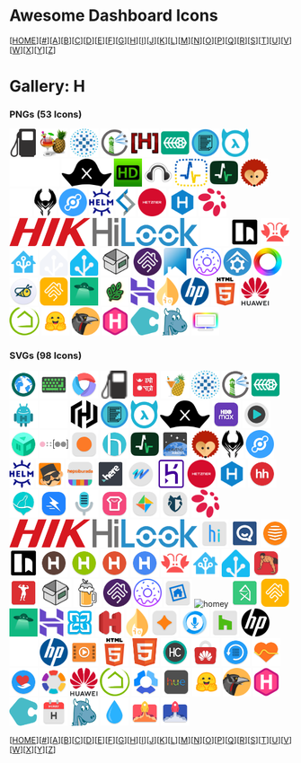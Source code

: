 # Awesome Dashboard Icons

[[HOME](..)][[#](gallery.md)][[A](gallery-a.md)][[B](gallery-b.md)][[C](gallery-c.md)][[D](gallery-d.md)][[E](gallery-e.md)][[F](gallery-f.md)][[G](gallery-g.md)][[H](gallery-h.md)][[I](gallery-i.md)][[J](gallery-j.md)][[K](gallery-k.md)][[L](gallery-l.md)][[M](gallery-m.md)][[N](gallery-n.md)][[O](gallery-o.md)][[P](gallery-p.md)][[Q](gallery-q.md)][[R](gallery-r.md)][[S](gallery-s.md)][[T](gallery-t.md)][[U](gallery-u.md)][[V](gallery-v.md)][[W](gallery-w.md)][[X](gallery-x.md)][[Y](gallery-y.md)][[Z](gallery-z.md)]

# Gallery: H

### PNGs (53 Icons)

<img src="../icons/hammond.png" alt="hammond" height="50"> <img src="../icons/handbrake.png" alt="handbrake" height="50"> <img src="../icons/haproxy.png" alt="haproxy" height="50"> <img src="../icons/harbor.png" alt="harbor" height="50"> <img src="../icons/hard-forum.png" alt="hard-forum" height="50"> <img src="../icons/harvester.png" alt="harvester" height="50"> <img src="../icons/hastypaste.png" alt="hastypaste" height="50"> <img src="../icons/hasura.png" alt="hasura" height="50"> <img src="../icons/hatsh-light.png" alt="hatsh-light" height="50"> <img src="../icons/hatsh.png" alt="hatsh" height="50"> <img src="../icons/hdhomerun.png" alt="hdhomerun" height="50"> <img src="../icons/headphones.png" alt="headphones" height="50"> <img src="../icons/healthchecks-v2.png" alt="healthchecks-v2" height="50"> <img src="../icons/healthchecks.png" alt="healthchecks" height="50"> <img src="../icons/hedgedoc.png" alt="hedgedoc" height="50"> <img src="../icons/heimdall-light.png" alt="heimdall-light" height="50"> <img src="../icons/heimdall.png" alt="heimdall" height="50"> <img src="../icons/helium-token.png" alt="helium-token" height="50"> <img src="../icons/helm.png" alt="helm" height="50"> <img src="../icons/helper-scripts.png" alt="helper-scripts" height="50"> <img src="../icons/hetzner.png" alt="hetzner" height="50"> <img src="../icons/hexo.png" alt="hexo" height="50"> <img src="../icons/hifiberry.png" alt="hifiberry" height="50"> <img src="../icons/hikvision.png" alt="hikvision" height="50"> <img src="../icons/hilook.png" alt="hilook" height="50"> <img src="../icons/hoarder-light.png" alt="hoarder-light" height="50"> <img src="../icons/hoarder.png" alt="hoarder" height="50"> <img src="../icons/homarr.png" alt="homarr" height="50"> <img src="../icons/home-assistant-alt.png" alt="home-assistant-alt" height="50"> <img src="../icons/home-assistant-light.png" alt="home-assistant-light" height="50"> <img src="../icons/home-assistant.png" alt="home-assistant" height="50"> <img src="../icons/homebox.png" alt="homebox" height="50"> <img src="../icons/homebridge.png" alt="homebridge" height="50"> <img src="../icons/homepage.png" alt="homepage" height="50"> <img src="../icons/homer.png" alt="homer" height="50"> <img src="../icons/homeseer.png" alt="homeseer" height="50"> <img src="../icons/homey.png" alt="homey" height="50"> <img src="../icons/honeygain.png" alt="honeygain" height="50"> <img src="../icons/hoobs.png" alt="hoobs" height="50"> <img src="../icons/hoppscotch.png" alt="hoppscotch" height="50"> <img src="../icons/hortusfox.png" alt="hortusfox" height="50"> <img src="../icons/hostinger.png" alt="hostinger" height="50"> <img src="../icons/hotio.png" alt="hotio" height="50"> <img src="../icons/hp.png" alt="hp" height="50"> <img src="../icons/html.png" alt="html" height="50"> <img src="../icons/huawei.png" alt="huawei" height="50"> <img src="../icons/hubitat.png" alt="hubitat" height="50"> <img src="../icons/hugging-face.png" alt="hugging-face" height="50"> <img src="../icons/huginn.png" alt="huginn" height="50"> <img src="../icons/hugo.png" alt="hugo" height="50"> <img src="../icons/humhub.png" alt="humhub" height="50"> <img src="../icons/hydra.png" alt="hydra" height="50"> <img src="../icons/hyperion.png" alt="hyperion" height="50">

### SVGs (98 Icons)

<img src="../icons/habit-browser.svg" alt="habit-browser" height="50"> <img src="../icons/hackers-keyboard.svg" alt="hackers-keyboard" height="50"> <img src="../icons/halo-browser.svg" alt="halo-browser" height="50"> <img src="../icons/hammond.svg" alt="hammond" height="50"> <img src="../icons/hamro-patro.svg" alt="hamro-patro" height="50"> <img src="../icons/handbrake.svg" alt="handbrake" height="50"> <img src="../icons/haproxy.svg" alt="haproxy" height="50"> <img src="../icons/harbor.svg" alt="harbor" height="50"> <img src="../icons/harvester.svg" alt="harvester" height="50"> <img src="../icons/hashdroid.svg" alt="hashdroid" height="50"> <img src="../icons/hashicorp-dark.svg" alt="hashicorp-dark" height="50"> <img src="../icons/hashicorp.svg" alt="hashicorp" height="50"> <img src="../icons/hastypaste.svg" alt="hastypaste" height="50"> <img src="../icons/hasura.svg" alt="hasura" height="50"> <img src="../icons/hatsh.svg" alt="hatsh" height="50"> <img src="../icons/hbo-max.svg" alt="hbo-max" height="50"> <img src="../icons/hd-video-player.svg" alt="hd-video-player" height="50"> <img src="../icons/hd-videobox.svg" alt="hd-videobox" height="50"> <img src="../icons/headscale.svg" alt="headscale" height="50"> <img src="../icons/headspace.svg" alt="headspace" height="50"> <img src="../icons/healow.svg" alt="healow" height="50"> <img src="../icons/healthchecks.svg" alt="healthchecks" height="50"> <img src="../icons/heavens-above.svg" alt="heavens-above" height="50"> <img src="../icons/hedgedoc.svg" alt="hedgedoc" height="50"> <img src="../icons/heimdall.svg" alt="heimdall" height="50"> <img src="../icons/helium-token.svg" alt="helium-token" height="50"> <img src="../icons/helm.svg" alt="helm" height="50"> <img src="../icons/helo-babe.svg" alt="helo-babe" height="50"> <img src="../icons/hepsiburada.svg" alt="hepsiburada" height="50"> <img src="../icons/here-ar.svg" alt="here-ar" height="50"> <img src="../icons/here-wego.svg" alt="here-wego" height="50"> <img src="../icons/heroku.svg" alt="heroku" height="50"> <img src="../icons/hetzner.svg" alt="hetzner" height="50"> <img src="../icons/hexo.svg" alt="hexo" height="50"> <img src="../icons/hh.svg" alt="hh" height="50"> <img src="../icons/hi-bottle.svg" alt="hi-bottle" height="50"> <img src="../icons/hi-moment-apps.svg" alt="hi-moment-apps" height="50"> <img src="../icons/hi-q-mp3-rec.svg" alt="hi-q-mp3-rec" height="50"> <img src="../icons/hi-theme.svg" alt="hi-theme" height="50"> <img src="../icons/hi-wallpaper.svg" alt="hi-wallpaper" height="50"> <img src="../icons/hidemy-name.svg" alt="hidemy-name" height="50"> <img src="../icons/hifiberry.svg" alt="hifiberry" height="50"> <img src="../icons/hikvision.svg" alt="hikvision" height="50"> <img src="../icons/hilook.svg" alt="hilook" height="50"> <img src="../icons/hios-launcher.svg" alt="hios-launcher" height="50"> <img src="../icons/hipchat.svg" alt="hipchat" height="50"> <img src="../icons/hive.svg" alt="hive" height="50"> <img src="../icons/hoarder.svg" alt="hoarder" height="50"> <img src="../icons/holo-launcher-froyo.svg" alt="holo-launcher-froyo" height="50"> <img src="../icons/holo-launcher-hd.svg" alt="holo-launcher-hd" height="50"> <img src="../icons/holo-launcher-plus.svg" alt="holo-launcher-plus" height="50"> <img src="../icons/holo-launcher.svg" alt="holo-launcher" height="50"> <img src="../icons/homarr.svg" alt="homarr" height="50"> <img src="../icons/home-assistant-alt.svg" alt="home-assistant-alt" height="50"> <img src="../icons/home-assistant.svg" alt="home-assistant" height="50"> <img src="../icons/home-workout.svg" alt="home-workout" height="50"> <img src="../icons/home-workouts-gym-pro.svg" alt="home-workouts-gym-pro" height="50"> <img src="../icons/homebox.svg" alt="homebox" height="50"> <img src="../icons/homebrew.svg" alt="homebrew" height="50"> <img src="../icons/homebridge.svg" alt="homebridge" height="50"> <img src="../icons/homer.svg" alt="homer" height="50"> <img src="../icons/homesnap.svg" alt="homesnap" height="50"> <img src="../icons/homey.svg" alt="homey" height="50"> <img src="../icons/homify.svg" alt="homify" height="50"> <img src="../icons/hoobs.svg" alt="hoobs" height="50"> <img src="../icons/hoppscotch.svg" alt="hoppscotch" height="50"> <img src="../icons/hostinger.svg" alt="hostinger" height="50"> <img src="../icons/hot-schedules.svg" alt="hot-schedules" height="50"> <img src="../icons/hotels-com.svg" alt="hotels-com" height="50"> <img src="../icons/hotio.svg" alt="hotio" height="50"> <img src="../icons/hotmart-sparkle.svg" alt="hotmart-sparkle" height="50"> <img src="../icons/hound.svg" alt="hound" height="50"> <img src="../icons/houzz.svg" alt="houzz" height="50"> <img src="../icons/hp-dark.svg" alt="hp-dark" height="50"> <img src="../icons/hp-light.svg" alt="hp-light" height="50"> <img src="../icons/hp.svg" alt="hp" height="50"> <img src="../icons/htc-videoplayer.svg" alt="htc-videoplayer" height="50"> <img src="../icons/html.svg" alt="html" height="50"> <img src="../icons/html5.svg" alt="html5" height="50"> <img src="../icons/http-custom.svg" alt="http-custom" height="50"> <img src="../icons/huawei-appgallery.svg" alt="huawei-appgallery" height="50"> <img src="../icons/huawei-backup.svg" alt="huawei-backup" height="50"> <img src="../icons/huawei-health.svg" alt="huawei-health" height="50"> <img src="../icons/huawei-hi-care.svg" alt="huawei-hi-care" height="50"> <img src="../icons/huawei-theme-manager.svg" alt="huawei-theme-manager" height="50"> <img src="../icons/huawei.svg" alt="huawei" height="50"> <img src="../icons/hubitat.svg" alt="hubitat" height="50"> <img src="../icons/hubstaff.svg" alt="hubstaff" height="50"> <img src="../icons/hue.svg" alt="hue" height="50"> <img src="../icons/hugging-face.svg" alt="hugging-face" height="50"> <img src="../icons/huginn.svg" alt="huginn" height="50"> <img src="../icons/hugo.svg" alt="hugo" height="50"> <img src="../icons/humhub.svg" alt="humhub" height="50"> <img src="../icons/hurry.svg" alt="hurry" height="50"> <img src="../icons/hydra.svg" alt="hydra" height="50"> <img src="../icons/hydro.svg" alt="hydro" height="50"> <img src="../icons/hyperion-launcher-supreme.svg" alt="hyperion-launcher-supreme" height="50"> <img src="../icons/hyperion-launcher.svg" alt="hyperion-launcher" height="50">

[[HOME](..)][[#](gallery.md)][[A](gallery-a.md)][[B](gallery-b.md)][[C](gallery-c.md)][[D](gallery-d.md)][[E](gallery-e.md)][[F](gallery-f.md)][[G](gallery-g.md)][[H](gallery-h.md)][[I](gallery-i.md)][[J](gallery-j.md)][[K](gallery-k.md)][[L](gallery-l.md)][[M](gallery-m.md)][[N](gallery-n.md)][[O](gallery-o.md)][[P](gallery-p.md)][[Q](gallery-q.md)][[R](gallery-r.md)][[S](gallery-s.md)][[T](gallery-t.md)][[U](gallery-u.md)][[V](gallery-v.md)][[W](gallery-w.md)][[X](gallery-x.md)][[Y](gallery-y.md)][[Z](gallery-z.md)]

